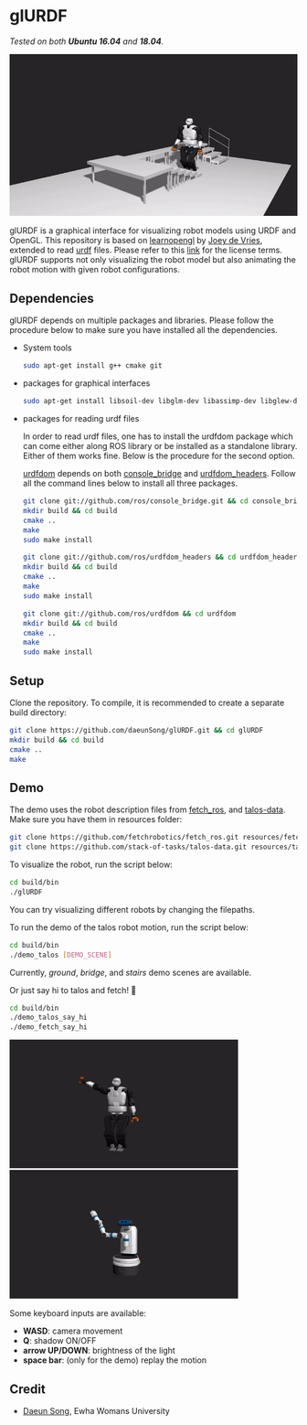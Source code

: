 # glURDF
*Tested on both **Ubuntu 16.04** and **18.04**.*

<img src="./img/demo_talos.gif" width="600">

glURDF is a graphical interface for visualizing robot models using URDF and OpenGL.
This repository is based on [learnopengl](https://learnopengl.com) by [Joey de Vries](https://twitter.com/JoeyDeVriez), extended to read [urdf](http://wiki.ros.org/urdf) files. Please refer to this [link](https://github.com/JoeyDeVries/LearnOpenGL/blob/master/LICENSE.md) for the license terms. 
glURDF supports not only visualizing the robot model but also animating the robot motion with given robot configurations.

## Dependencies
glURDF depends on multiple packages and libraries. Please follow the procedure below to make sure you have installed all the dependencies.
- System tools
  ```sh
  sudo apt-get install g++ cmake git
  ```
- packages for graphical interfaces
  ```sh
  sudo apt-get install libsoil-dev libglm-dev libassimp-dev libglew-dev libglfw3-dev libxinerama-dev libxcursor-dev libxi-dev libboost-all-dev
  ```
- packages for reading urdf files

  In order to read urdf files, one has to install the urdfdom package which can come either along ROS library or be installed as a standalone library. Either of them works fine. Below is the procedure for the second option. 

  [urdfdom](https://github.com/ros/urdfdom) depends on both [console_bridge](https://github.com/ros/console_bridge) and [urdfdom_headers](https://github.com/ros/urdfdom_headers). Follow all the command lines below to install all three packages.

  ```sh
  git clone git://github.com/ros/console_bridge.git && cd console_bridge
  mkdir build && cd build
  cmake ..
  make
  sudo make install
  ```
  ```sh
  git clone git://github.com/ros/urdfdom_headers && cd urdfdom_headers
  mkdir build && cd build
  cmake ..
  make
  sudo make install
  ```
  ```sh
  git clone git://github.com/ros/urdfdom && cd urdfdom
  mkdir build && cd build
  cmake ..
  make
  sudo make install
  ```

## Setup
Clone the repository. To compile, it is recommended to create a separate build directory:
```sh
git clone https://github.com/daeunSong/glURDF.git && cd glURDF
mkdir build && cd build
cmake ..
make 
```

## Demo
The demo uses the robot description files from [fetch_ros](https://github.com/fetchrobotics/fetch_ros.git), and [talos-data](https://github.com/stack-of-tasks/talos-data.git). Make sure you have them in resources folder:
```sh
git clone https://github.com/fetchrobotics/fetch_ros.git resources/fetch_ros
git clone https://github.com/stack-of-tasks/talos-data.git resources/talos_data
```

To visualize the robot, run the script below:
```sh
cd build/bin
./glURDF
```
You can try visualizing different robots by changing the filepaths.

To run the demo of the talos robot motion, run the script below:
```sh
cd build/bin
./demo_talos [DEMO_SCENE]
```
Currently, *ground*, *bridge*, and *stairs* demo scenes are available.

Or just say hi to talos and fetch! 👋
```sh
cd build/bin
./demo_talos_say_hi
./demo_fetch_say_hi
```
<img src="./img/demo_talos_say_hi.gif" width="400"> <img src="./img/demo_fetch_say_hi.gif" width="400">

Some keyboard inputs are available:
- **WASD**: camera movement
- **Q**: shadow ON/OFF
- **arrow UP/DOWN**: brightness of the light
- **space bar**: (only for the demo) replay the motion

## Credit
- [Daeun Song](http://daeunsong.github.io), Ewha Womans University
